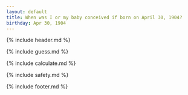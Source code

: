 ```yaml
---
layout: default
title: When was I or my baby conceived if born on April 30, 1904?
birthday: Apr 30, 1904
---
```


{% include header.md %}

{% include guess.md %}

{% include calculate.md %}

{% include safety.md %}

{% include footer.md %}



